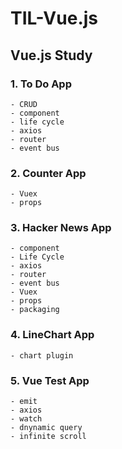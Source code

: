 # TIL-Vue.js

Vue.js Study
---------------------------------------------

### 1. To Do App
```
- CRUD
- component
- life cycle
- axios
- router
- event bus
```

### 2. Counter App
```
- Vuex
- props
```

### 3. Hacker News App
```
- component
- Life Cycle
- axios
- router
- event bus
- Vuex
- props
- packaging
```

### 4. LineChart App
```
- chart plugin
```

### 5. Vue Test App
```
- emit
- axios
- watch
- dnynamic query
- infinite scroll
```
